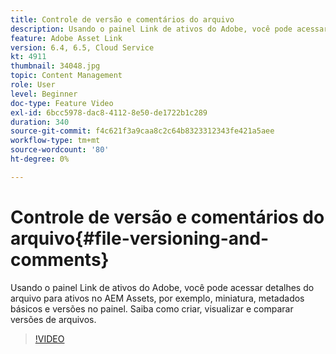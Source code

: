 ```yaml
---
title: Controle de versão e comentários do arquivo
description: Usando o painel Link de ativos do Adobe, você pode acessar detalhes do arquivo para ativos no AEM Assets, por exemplo, miniatura, metadados básicos e versões no painel. Saiba como criar, visualizar e comparar versões de arquivos.
feature: Adobe Asset Link
version: 6.4, 6.5, Cloud Service
kt: 4911
thumbnail: 34048.jpg
topic: Content Management
role: User
level: Beginner
doc-type: Feature Video
exl-id: 6bcc5978-dac8-4112-8e50-de1722b1c289
duration: 340
source-git-commit: f4c621f3a9caa8c2c64b8323312343fe421a5aee
workflow-type: tm+mt
source-wordcount: '80'
ht-degree: 0%

---
```


# Controle de versão e comentários do arquivo{#file-versioning-and-comments}

Usando o painel Link de ativos do Adobe, você pode acessar detalhes do arquivo para ativos no AEM Assets, por exemplo, miniatura, metadados básicos e versões no painel. Saiba como criar, visualizar e comparar versões de arquivos.

>[!VIDEO](https://video.tv.adobe.com/v/34048?quality=12&learn=on)
